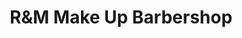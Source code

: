 ---
title: "R&M Make Up Barbershop"
url: /bloomfield/randm-make-up-barbershop/
shop: hairdresser
---